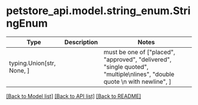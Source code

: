 # petstore_api.model.string_enum.StringEnum

Type | Description | Notes
------------- | ------------- | -------------
typing.Union[str, None, ] | |  must be one of ["placed", "approved", "delivered", "single quoted", "multiple\nlines", "double quote \n with newline", ]

[[Back to Model list]](../../README.md#documentation-for-models) [[Back to API list]](../../README.md#documentation-for-api-endpoints) [[Back to README]](../../README.md)

